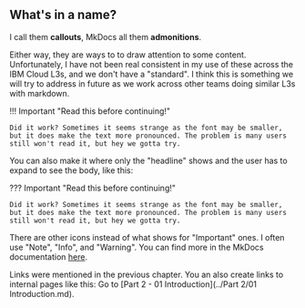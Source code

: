 ## What's in a name?

I call them **callouts**, MkDocs all them **admonitions**. 

Either way, they are ways to to draw attention to some content. Unfortunately, I have not been real consistent in my use of these across the IBM Cloud L3s, and we don't have a "standard". I think this is something we will try to address in future as we work across other teams doing similar L3s with markdown.

!!! Important "Read this before continuing!"

    Did it work? Sometimes it seems strange as the font may be smaller, but it does make the text more pronounced. The problem is many users still won't read it, but hey we gotta try.

You can also make it where only the "headline" shows and the user has to expand to see the body, like this:

??? Important "Read this before continuing!"

    Did it work? Sometimes it seems strange as the font may be smaller, but it does make the text more pronounced. The problem is many users still won't read it, but hey we gotta try.

There are other icons instead of what shows for "Important" ones. I often use "Note", "Info", and "Warning". You can find more in the MkDocs documentation <a href="https://squidfunk.github.io/mkdocs-material/reference/admonitions/" target="_blank">here</a>.

Links were mentioned in the previous chapter. You an also create links to internal pages like this: Go to [Part 2 - 01 Introduction](../Part 2/01 Introduction.md).




